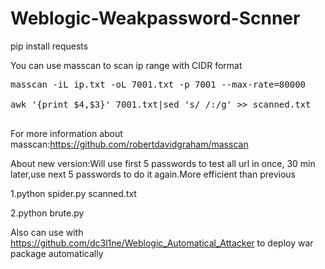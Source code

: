 # Weblogic-Weakpassword-Scnner
pip install requests

You can use masscan to scan ip range with CIDR format<br>
<pre>
masscan -iL ip.txt -oL 7001.txt -p 7001 --max-rate=80000<br>
awk '{print $4,$3}' 7001.txt|sed 's/ /:/g' >> scanned.txt<br>
</pre>
For more information about masscan:https://github.com/robertdavidgraham/masscan

About new version:Will use first 5 passwords to test all url in once, 30 min later,use next 5 passwords to do it again.More efficient than previous

1.python spider.py scanned.txt

2.python brute.py

Also can use with https://github.com/dc3l1ne/Weblogic_Automatical_Attacker to deploy war package automatically
